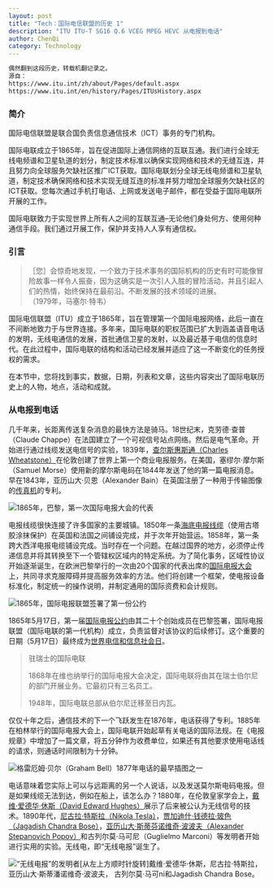 ```yaml
---
layout: post
title: "Tech：国际电信联盟的历史 1"
description: "ITU ITU-T SG16 Q.6 VCEG MPEG HEVC 从电报到电话"
author: ChenQi
category: Technology
---
```


```txt
偶然翻到这段历史，转载机翻记录之。
源自：
https://www.itu.int/zh/about/Pages/default.aspx
https://www.itu.int/en/history/Pages/ITUsHistory.aspx
```

### 简介

国际电信联盟是联合国负责信息通信技术（ICT）事务的专门机构。

国际电联成立于1865年，旨在促进国际上通信网络的互联互通。我们进行全球无线电频谱和卫星轨道的划分，制定技术标准以确保实现网络和技术的无缝互连，并且努力向全球服务欠缺社区推广ICT获取。国际电联划分全球无线电频谱和卫星轨道，制定技术确保网络和技术实现无缝互连的标准并努力增加全球服务欠缺社区的ICT获取。您每次通过手机打电话、上网或发送电子邮件，都在受益于国际电联所开展的工作。

国际电联致力于实现世界上所有人之间的互联互通–无论他们身处何方、使用何种通信手段。我们通过开展工作，保护并支持人人享有通信权。

### 引言

>［您］会惊奇地发现，一个致力于技术事务的国际机构的历史有时可能像冒险故事一样令人振奋，因为这确实是一次引人入胜的冒险活动，并且引起人们的热情，始终保持在最前沿。不断发展的技术领域的进展。  
（1979年，马塞尔·特韦）

国际电信联盟（ITU）成立于1865年，旨在管理第一个国际电报网络，此后一直在不间断地致力于与世界连接。多年来，国际电联的职权范围已扩大到涵盖语音电话的发明，无线电通信的发展，首批通信卫星的发射，以及最近基于电信的信息时代。在此过程中，国际电联的结构和活动已经发展并适应了这一不断变化的任务授权的需求。

在本节中，您将找到事实，数据，日期，列表和文章，这些内容突出了国际电联历史上的人物，地点，活动和成就。

### 从电报到电话

几千年来，长距离传送复杂消息的最快方法是骑马。18世纪末，克劳德·查普（Claude Chappe）在法国建立了一个可视信号站点网络。然后是电气革命。开始进行通过线缆发送电信号的实验，1839年，[查尔斯惠斯通（Charles Wheatstone）](https://www.itu.int/itunews/manager/display.asp?lang=en&year=2006&issue=09&ipage=pioneers&ext=html)在伦敦创建了世界上第一个商业电报服务。在美国，塞缪尔·摩尔斯（Samuel Morse）使用新的摩尔斯电码在1844年发送了他的第一篇电报消息。早在1843年，亚历山大·贝恩（Alexander Bain）在英国注册了一种用于传输图像的[传真机](https://www.itu.int/itunews/manager/display.asp?lang=en&year=2007&issue=04&ipage=pioneers&ext=html)的专利。

![1865年，巴黎，第一次国际电报大会的代表](https://www.itu.int/en/history/ImagesConferences/1865-781775-no-caption.jpg)

电报线缆很快连接了许多国家的主要城镇。1850年一条[海底电报线缆](https://www.itu.int/itunews/manager/display.asp?lang=en&year=2006&issue=10&ipage=pioneers&ext=html)（使用古塔胶涂抹保护）在英国和法国之间铺设完成，并于次年开始营运。1858年，第一条跨大西洋电报电缆铺设完成。当时存在一个问题。在越过国界的地方，必须停止传递信息并将其转换至下一个管辖权区域内的特定系统。为了简化事务，区域性协议开始逐渐诞生，在欧洲巴黎举行的一次由20个国家的代表出席的[国际电报大会](http://handle.itu.int/11.1004/020.1000/4.1)上，共同寻求克服障碍并提高服务效率的方法。他们将创建一个框架，使电报设备标准化，制定统一的操作说明，并制定通用的国际资费和会计规则。

![1865年，国际电报联盟签署了第一份公约](https://www.itu.int/en/history/ImagesOverviewOfITUsHistory/1865-Convention-Collage.jpg)

1865年5月17日，第一届[国际电报公约](http://handle.itu.int/11.1004/020.1000/4.1.43.fr.200)由其二十个创始成员在巴黎签署，国际电报联盟（国际电联的第一代机构）成立，负责监督对该协议的后续修订。这个重要的日期（5月17日）最终成为[世界电信和信息社会日](https://www.itu.int/en/wtisd/Pages/about.aspx)。

> 驻瑞士的国际电联
>
> 1868年在维也纳举行的国际电报大会决定，国际电联将由其在瑞士伯尔尼的部门开展业务。它最初只有三名员工。
>
> 1948年，国际电联总部从伯尔尼迁移至日内瓦。

仅仅十年之后，通信技术的下一个飞跃发生在1876年，电话获得了专利。1885年在柏林举行的国际电报大会上，国际电联开始起草有关电话的国际法规。在《电报规章》中增加了一篇文章，将五分钟作为收费单位，如果还有其他要求使用电话线的请求，则通话时间限制为十分钟。

![格雷厄姆·贝尔（Graham Bell）1877年电话的最早插图之一](https://www.itu.int/en/history/ImagesOverviewOfITUsHistory/EarlyTelephone.jpg)

电话意味着您实际上可以与远距离的另一个人说话，以及发送莫尔斯电码电报。但是如果线缆无法到达，例如在船上，该怎么办？1880年，在伦敦皇家学会上，[戴维·爱德华·休斯（David Edward Hughes）](https://www.itu.int/itunews/manager/display.asp?lang=en&year=2007&issue=07&ipage=pioneers&ext=html)展示了后来被公认为无线信号的技术。1890年代，[尼古拉·特斯拉（Nikola Tesla）](https://www.itu.int/itunews/manager/display.asp?lang=en&year=2006&issue=07&ipage=pioneers&ext=html)，[贾加迪什·钱德拉·玻色（Jagadish Chandra Bose）](https://www.itu.int/itunews/manager/display.asp?lang=en&year=2008&issue=07&ipage=34&ext=html)，[亚历山大·斯蒂芬诺维奇·波波夫（Alexander Stepanovich Popov）](https://www.itu.int/net/itunews/issues/2009/09/57.aspx)和古列尔莫·马可尼（Guglielmo Marconi）等发明者开始进行实用的实验。无线电，即“无线电报”诞生了。

![“无线电报”的发明者[从左上方顺时针旋转]戴维·爱德华·休斯，尼古拉·特斯拉，亚历山大·斯蒂潘诺维奇·波波夫， 古列尔莫·马可ni和Jagadish Chandra Bose。](https://www.itu.int/en/history/ImagesOverviewOfITUsHistory/RadioInventorsCollage.jpg)
